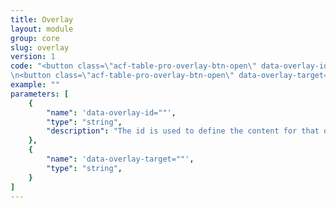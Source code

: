 ```yaml
---
title: Overlay
layout: module
group: core
slug: overlay
version: 1
code: "<button class=\"acf-table-pro-overlay-btn-open\" data-overlay-id=\"myoverlay\">open overlay</button>
\n<button class=\"acf-table-pro-overlay-btn-open\" data-overlay-target=\"myoverlay\">open overlay</button>"
example: ""
parameters: [
	{
		"name": 'data-overlay-id=""',
		"type": "string",
		"description": "The id is used to define the content for that overlay by the filter \"overlay_content\"",
	},
	{
		"name": 'data-overlay-target=""',
		"type": "string",
	}
]
---
```

